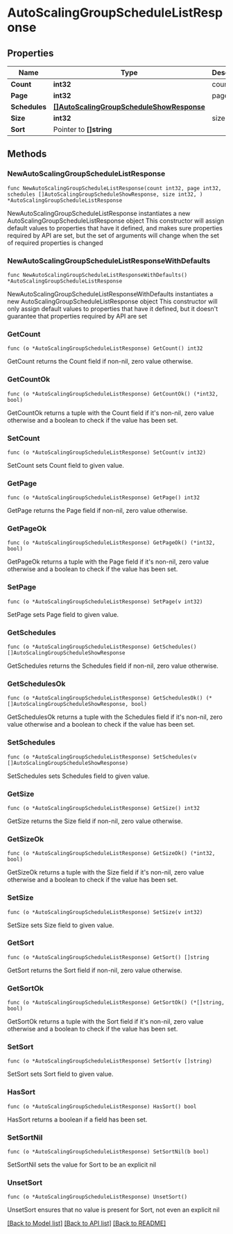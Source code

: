 # AutoScalingGroupScheduleListResponse

## Properties

Name | Type | Description | Notes
------------ | ------------- | ------------- | -------------
**Count** | **int32** | count | 
**Page** | **int32** | page | 
**Schedules** | [**[]AutoScalingGroupScheduleShowResponse**](AutoScalingGroupScheduleShowResponse.md) |  | 
**Size** | **int32** | size | 
**Sort** | Pointer to **[]string** |  | [optional] 

## Methods

### NewAutoScalingGroupScheduleListResponse

`func NewAutoScalingGroupScheduleListResponse(count int32, page int32, schedules []AutoScalingGroupScheduleShowResponse, size int32, ) *AutoScalingGroupScheduleListResponse`

NewAutoScalingGroupScheduleListResponse instantiates a new AutoScalingGroupScheduleListResponse object
This constructor will assign default values to properties that have it defined,
and makes sure properties required by API are set, but the set of arguments
will change when the set of required properties is changed

### NewAutoScalingGroupScheduleListResponseWithDefaults

`func NewAutoScalingGroupScheduleListResponseWithDefaults() *AutoScalingGroupScheduleListResponse`

NewAutoScalingGroupScheduleListResponseWithDefaults instantiates a new AutoScalingGroupScheduleListResponse object
This constructor will only assign default values to properties that have it defined,
but it doesn't guarantee that properties required by API are set

### GetCount

`func (o *AutoScalingGroupScheduleListResponse) GetCount() int32`

GetCount returns the Count field if non-nil, zero value otherwise.

### GetCountOk

`func (o *AutoScalingGroupScheduleListResponse) GetCountOk() (*int32, bool)`

GetCountOk returns a tuple with the Count field if it's non-nil, zero value otherwise
and a boolean to check if the value has been set.

### SetCount

`func (o *AutoScalingGroupScheduleListResponse) SetCount(v int32)`

SetCount sets Count field to given value.


### GetPage

`func (o *AutoScalingGroupScheduleListResponse) GetPage() int32`

GetPage returns the Page field if non-nil, zero value otherwise.

### GetPageOk

`func (o *AutoScalingGroupScheduleListResponse) GetPageOk() (*int32, bool)`

GetPageOk returns a tuple with the Page field if it's non-nil, zero value otherwise
and a boolean to check if the value has been set.

### SetPage

`func (o *AutoScalingGroupScheduleListResponse) SetPage(v int32)`

SetPage sets Page field to given value.


### GetSchedules

`func (o *AutoScalingGroupScheduleListResponse) GetSchedules() []AutoScalingGroupScheduleShowResponse`

GetSchedules returns the Schedules field if non-nil, zero value otherwise.

### GetSchedulesOk

`func (o *AutoScalingGroupScheduleListResponse) GetSchedulesOk() (*[]AutoScalingGroupScheduleShowResponse, bool)`

GetSchedulesOk returns a tuple with the Schedules field if it's non-nil, zero value otherwise
and a boolean to check if the value has been set.

### SetSchedules

`func (o *AutoScalingGroupScheduleListResponse) SetSchedules(v []AutoScalingGroupScheduleShowResponse)`

SetSchedules sets Schedules field to given value.


### GetSize

`func (o *AutoScalingGroupScheduleListResponse) GetSize() int32`

GetSize returns the Size field if non-nil, zero value otherwise.

### GetSizeOk

`func (o *AutoScalingGroupScheduleListResponse) GetSizeOk() (*int32, bool)`

GetSizeOk returns a tuple with the Size field if it's non-nil, zero value otherwise
and a boolean to check if the value has been set.

### SetSize

`func (o *AutoScalingGroupScheduleListResponse) SetSize(v int32)`

SetSize sets Size field to given value.


### GetSort

`func (o *AutoScalingGroupScheduleListResponse) GetSort() []string`

GetSort returns the Sort field if non-nil, zero value otherwise.

### GetSortOk

`func (o *AutoScalingGroupScheduleListResponse) GetSortOk() (*[]string, bool)`

GetSortOk returns a tuple with the Sort field if it's non-nil, zero value otherwise
and a boolean to check if the value has been set.

### SetSort

`func (o *AutoScalingGroupScheduleListResponse) SetSort(v []string)`

SetSort sets Sort field to given value.

### HasSort

`func (o *AutoScalingGroupScheduleListResponse) HasSort() bool`

HasSort returns a boolean if a field has been set.

### SetSortNil

`func (o *AutoScalingGroupScheduleListResponse) SetSortNil(b bool)`

 SetSortNil sets the value for Sort to be an explicit nil

### UnsetSort
`func (o *AutoScalingGroupScheduleListResponse) UnsetSort()`

UnsetSort ensures that no value is present for Sort, not even an explicit nil

[[Back to Model list]](../README.md#documentation-for-models) [[Back to API list]](../README.md#documentation-for-api-endpoints) [[Back to README]](../README.md)


